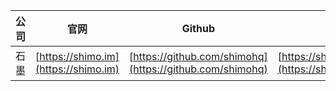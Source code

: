 |公司|官网|Github|招聘|
|--|--|--|--|
|石墨|[https://shimo.im](https://shimo.im)|[https://github.com/shimohq](https://github.com/shimohq)|[https://shimo.im/doc/G3ckHEVF3f4qANHk](https://shimo.im/doc/G3ckHEVF3f4qANHk)|
